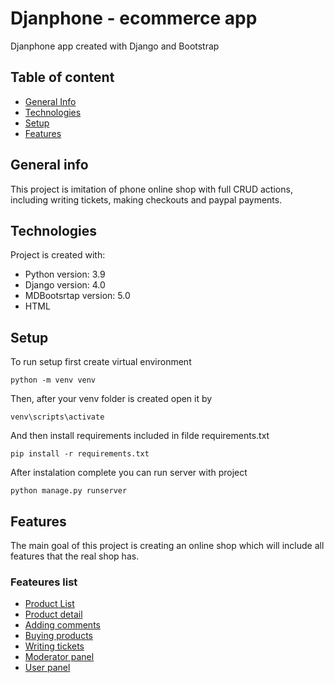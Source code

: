 # Djanphone - ecommerce app
 Djanphone app created with Django and Bootstrap

## Table of content

  * [ General Info](#general-info) 
  * [Technologies](#technologies)
  * [Setup](#setup)
  * [Features](#features)

## General info
This project is imitation of phone online shop with full CRUD actions, including writing tickets, making checkouts and paypal payments.

## Technologies
Project is created with:
* Python version: 3.9
* Django version: 4.0
* MDBootsrtap version: 5.0
* HTML 

## Setup
To run setup first create virtual environment
```
python -m venv venv
```
Then, after your venv folder is created open it by 
```
venv\scripts\activate
```
And then install requirements included in filde requirements.txt
```
pip install -r requirements.txt
```
After instalation complete you can run server with project
```
python manage.py runserver
```
## Features
The main goal of this project is creating an online shop which will include all features that the real shop has. 
### Feateures list
* [Product List](#Product-list)
* [Product detail](#Product-detail)
* [Adding comments](#Adding-comments)
* [Buying products](#Buying-products)
* [Writing tickets](#Writing-tickets)
* [Moderator panel](#Moderator-panel)
* [User panel](#User-panel)
